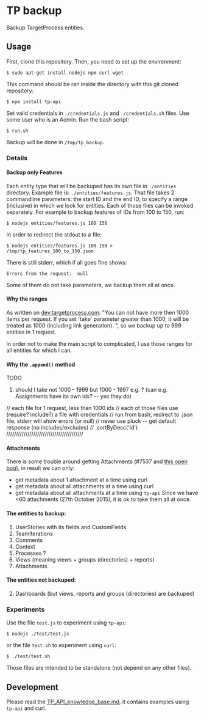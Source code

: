 # TP backup

Backup TargetProcess entities.

## Usage
First, clone this repository. Then, you need to set up the environment:
```
$ sudo apt-get install nodejs npm curl wget
```
This command should be ran inside the directory with this git cloned repository:
```
$ npm install tp-api
```
Set valid credentials in `./credentials.js` and `./credentials.sh` files. Use some user who is an Admin.
Run the bash script:
```
$ run.sh
```
Backup will be done in `/tmp/tp_backup`.

### Details
#### Backup only Features
Each entity type that will be backuped has its own file in `./entities` directory. Example file is: `./entities/features.js`. That file takes 2 commandline parameters: the start ID and the end ID, to specify a range (inclusive) in which we look for entities. Each of those files can be invoked separately. For example to backup features of IDs from 100 to 150, run:
```
$ nodejs entities/features.js 100 150
```
In order to redirect the stdout to a file:
```
$ nodejs entities/features.js 100 150 > /tmp/tp_features_100_to_150.json
```
There is still stderr, which if all goes fine shows:
```
Errors from the request:  null
```
Some of them do not take parameters, we backup them all at once.

#### Why the ranges
As written on [dev.targetprocess.com](http://dev.targetprocess.com/rest/response_format): "You can not have more then 1000 items per request. If you set 'take' parameter greater than 1000, it will be treated as 1000 (including link generation). ", so we backup up to 999 entities in 1 request.

In order not to make the main script to complicated, I use those ranges for all entities for which I can.

#### Why the `.append()` method
TODO
1. should I take not 1000 - 1999 but 1000 - 1997 e.g. ? (can e.g. Assignments have its own ids? -- yes they do)

// each file for 1 request, less than 1000 ids
// each of those files use (require? include?) a file with credentials
// run from bash, redirect to .json file, stderr will show errors (or null)
// never use pluck -- get default response (no includes/excludes)
// .sortByDesc('Id')
////////////////////////////////////////
#### Attachments
There is some trouble around getting Attachments (#7537 and [this open bug](https://tp3.uservoice.com/forums/174654-we-will-rock-you/suggestions/6312209-improve-rest-api-support-operations-for-attachmen)), in result we can only:
  * get metadata about 1 attachment at a time using curl
  * get metadata about all attachments at a time using curl
  * get metadata about all attachments at a time using `tp-api`
Since we have <60 attachments (27th October 2015), it is ok to take them all at once.

#### The entities to backup:
1. UserStories with its fields and CustomFields
2. TeamIterations
3. Comments
2. Context
4. Processes ?
3. Views (meaning views + groups (directories) + reports)
1. Attachments

#### The entities not backuped:
2. Dashboards (but views, reports and groups (directories) are backuped)

### Experiments
Use the file `test.js` to experiment using `tp-api`:
```
$ nodejs ./test/test.js
```
or the file `test.sh` to experiment using `curl`:
```
$ ./test/test.sh
```
Those files are intended to be standalone (not depend on any other files).

## Development
Please read the [TP_API_knowledge_base.md](TP_API_knowledge_base.md), it contains examples using `tp-api` and curl.
